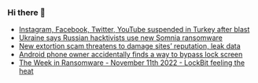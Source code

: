 ### Hi there 👋

<!--START_SECTION:feed-->
* [Instagram, Facebook, Twitter, YouTube suspended in Turkey after blast](https://www.bleepingcomputer.com/news/security/instagram-facebook-twitter-youtube-suspended-in-turkey-after-blast/)
* [Ukraine says Russian hacktivists use new Somnia ransomware](https://www.bleepingcomputer.com/news/security/ukraine-says-russian-hacktivists-use-new-somnia-ransomware/)
* [New extortion scam threatens to damage sites’ reputation, leak data](https://www.bleepingcomputer.com/news/security/new-extortion-scam-threatens-to-damage-sites-reputation-leak-data/)
* [Android phone owner accidentally finds a way to bypass lock screen](https://www.bleepingcomputer.com/news/security/android-phone-owner-accidentally-finds-a-way-to-bypass-lock-screen/)
* [The Week in Ransomware - November 11th 2022 - LockBit feeling the heat](https://www.bleepingcomputer.com/news/security/the-week-in-ransomware-november-11th-2022-lockbit-feeling-the-heat/)
<!--END_SECTION:feed-->

<!--
**frankenk/frankenk** is a ✨ _special_ ✨ repository because its `README.md` (this file) appears on your GitHub profile.

Here are some ideas to get you started:

- 🔭 I’m currently working on ...
- 🌱 I’m currently learning ...
- 👯 I’m looking to collaborate on ...
- 🤔 I’m looking for help with ...
- 💬 Ask me about ...
- 📫 How to reach me: ...
- 😄 Pronouns: ...
- ⚡ Fun fact: ...
-->



